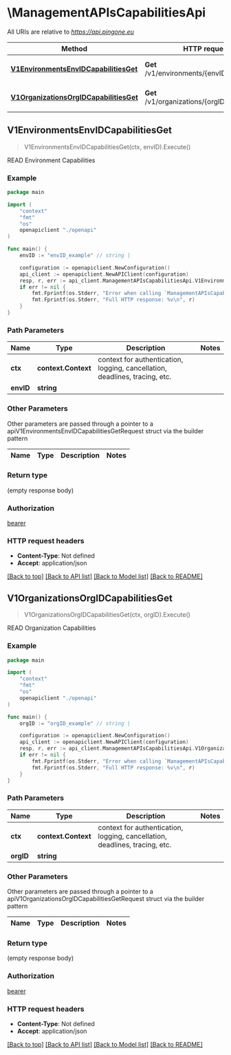 # \ManagementAPIsCapabilitiesApi

All URIs are relative to *https://api.pingone.eu*

Method | HTTP request | Description
------------- | ------------- | -------------
[**V1EnvironmentsEnvIDCapabilitiesGet**](ManagementAPIsCapabilitiesApi.md#V1EnvironmentsEnvIDCapabilitiesGet) | **Get** /v1/environments/{envID}/capabilities | READ Environment Capabilities
[**V1OrganizationsOrgIDCapabilitiesGet**](ManagementAPIsCapabilitiesApi.md#V1OrganizationsOrgIDCapabilitiesGet) | **Get** /v1/organizations/{orgID}/capabilities | READ Organization Capabilities



## V1EnvironmentsEnvIDCapabilitiesGet

> V1EnvironmentsEnvIDCapabilitiesGet(ctx, envID).Execute()

READ Environment Capabilities



### Example

```go
package main

import (
    "context"
    "fmt"
    "os"
    openapiclient "./openapi"
)

func main() {
    envID := "envID_example" // string | 

    configuration := openapiclient.NewConfiguration()
    api_client := openapiclient.NewAPIClient(configuration)
    resp, r, err := api_client.ManagementAPIsCapabilitiesApi.V1EnvironmentsEnvIDCapabilitiesGet(context.Background(), envID).Execute()
    if err != nil {
        fmt.Fprintf(os.Stderr, "Error when calling `ManagementAPIsCapabilitiesApi.V1EnvironmentsEnvIDCapabilitiesGet``: %v\n", err)
        fmt.Fprintf(os.Stderr, "Full HTTP response: %v\n", r)
    }
}
```

### Path Parameters


Name | Type | Description  | Notes
------------- | ------------- | ------------- | -------------
**ctx** | **context.Context** | context for authentication, logging, cancellation, deadlines, tracing, etc.
**envID** | **string** |  | 

### Other Parameters

Other parameters are passed through a pointer to a apiV1EnvironmentsEnvIDCapabilitiesGetRequest struct via the builder pattern


Name | Type | Description  | Notes
------------- | ------------- | ------------- | -------------


### Return type

 (empty response body)

### Authorization

[bearer](../README.md#bearer)

### HTTP request headers

- **Content-Type**: Not defined
- **Accept**: application/json

[[Back to top]](#) [[Back to API list]](../README.md#documentation-for-api-endpoints)
[[Back to Model list]](../README.md#documentation-for-models)
[[Back to README]](../README.md)


## V1OrganizationsOrgIDCapabilitiesGet

> V1OrganizationsOrgIDCapabilitiesGet(ctx, orgID).Execute()

READ Organization Capabilities



### Example

```go
package main

import (
    "context"
    "fmt"
    "os"
    openapiclient "./openapi"
)

func main() {
    orgID := "orgID_example" // string | 

    configuration := openapiclient.NewConfiguration()
    api_client := openapiclient.NewAPIClient(configuration)
    resp, r, err := api_client.ManagementAPIsCapabilitiesApi.V1OrganizationsOrgIDCapabilitiesGet(context.Background(), orgID).Execute()
    if err != nil {
        fmt.Fprintf(os.Stderr, "Error when calling `ManagementAPIsCapabilitiesApi.V1OrganizationsOrgIDCapabilitiesGet``: %v\n", err)
        fmt.Fprintf(os.Stderr, "Full HTTP response: %v\n", r)
    }
}
```

### Path Parameters


Name | Type | Description  | Notes
------------- | ------------- | ------------- | -------------
**ctx** | **context.Context** | context for authentication, logging, cancellation, deadlines, tracing, etc.
**orgID** | **string** |  | 

### Other Parameters

Other parameters are passed through a pointer to a apiV1OrganizationsOrgIDCapabilitiesGetRequest struct via the builder pattern


Name | Type | Description  | Notes
------------- | ------------- | ------------- | -------------


### Return type

 (empty response body)

### Authorization

[bearer](../README.md#bearer)

### HTTP request headers

- **Content-Type**: Not defined
- **Accept**: application/json

[[Back to top]](#) [[Back to API list]](../README.md#documentation-for-api-endpoints)
[[Back to Model list]](../README.md#documentation-for-models)
[[Back to README]](../README.md)

